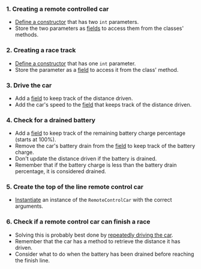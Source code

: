 ### 1. Creating a remote controlled car

- [Define a constructor][constructor-syntax] that has two `int` parameters.
- Store the two parameters as [fields][fields] to access them from the classes' methods.

### 2. Creating a race track

- [Define a constructor][constructor-syntax] that has one `int` parameter.
- Store the parameter as a [field][fields] to access it from the class' method.

### 3. Drive the car

- Add a [field][fields] to keep track of the distance driven.
- Add the car's speed to the [field][fields] that keeps track of the distance driven.

### 4. Check for a drained battery

- Add a [field][fields] to keep track of the remaining battery charge percentage (starts at 100%).
- Remove the car's battery drain from the [field][fields] to keep track of the battery charge.
- Don't update the distance driven if the battery is drained.
- Remember that if the battery charge is less than the battery drain percentage, it is considered drained.

### 5. Create the top of the line remote control car

- [Instantiate][instance-constructors] an instance of the `RemoteControlCar` with the correct arguments.

### 6. Check if a remote control car can finish a race

- Solving this is probably best done by [repeatedly driving the car][while].
- Remember that the car has a method to retrieve the distance it has driven.
- Consider what to do when the battery has been drained before reaching the finish line.

[constructor-syntax]: https://docs.microsoft.com/en-us/dotnet/csharp/programming-guide/classes-and-structs/constructors#constructor-syntax
[instance-constructors]: https://docs.microsoft.com/en-us/dotnet/csharp/programming-guide/classes-and-structs/instance-constructors
[while]: https://docs.microsoft.com/en-us/dotnet/csharp/language-reference/keywords/while
[fields]: https://docs.microsoft.com/en-us/dotnet/csharp/programming-guide/classes-and-structs/fields
